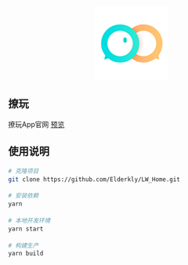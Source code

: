 <div align=center><img src="https://github.com/Elderkly/ImgRepository/blob/master/LW_Home/icon.png?raw=true" width="150" height="150" /></div>

## 撩玩

撩玩App官网 [预览](http://www.51mowan.com)

## 使用说明

``` bash
# 克隆项目
git clone https://github.com/Elderkly/LW_Home.git

# 安装依赖
yarn

# 本地开发环境
yarn start

# 构建生产
yarn build
```


